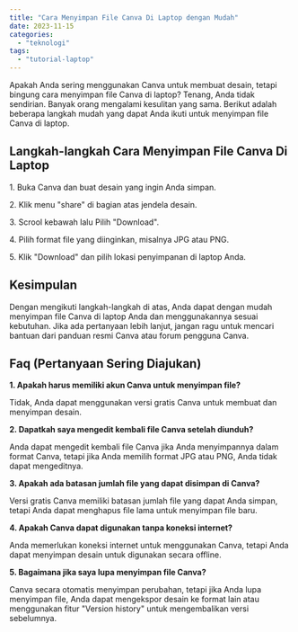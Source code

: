 ```yaml
---
title: "Cara Menyimpan File Canva Di Laptop dengan Mudah"
date: 2023-11-15
categories: 
  - "teknologi"
tags: 
  - "tutorial-laptop"
---
```


Apakah Anda sering menggunakan Canva untuk membuat desain, tetapi bingung cara menyimpan file Canva di laptop? Tenang, Anda tidak sendirian. Banyak orang mengalami kesulitan yang sama. Berikut adalah beberapa langkah mudah yang dapat Anda ikuti untuk menyimpan file Canva di laptop.

## Langkah-langkah Cara Menyimpan File Canva Di Laptop

1\. Buka Canva dan buat desain yang ingin Anda simpan.

2\. Klik menu "share" di bagian atas jendela desain.

3\. Scrool kebawah lalu Pilih "Download".

4\. Pilih format file yang diinginkan, misalnya JPG atau PNG.

5\. Klik "Download" dan pilih lokasi penyimpanan di laptop Anda.

## Kesimpulan

Dengan mengikuti langkah-langkah di atas, Anda dapat dengan mudah menyimpan file Canva di laptop Anda dan menggunakannya sesuai kebutuhan. Jika ada pertanyaan lebih lanjut, jangan ragu untuk mencari bantuan dari panduan resmi Canva atau forum pengguna Canva.

## Faq (Pertanyaan Sering Diajukan)

**1\. Apakah harus memiliki akun Canva untuk menyimpan file?**

Tidak, Anda dapat menggunakan versi gratis Canva untuk membuat dan menyimpan desain.

**2\. Dapatkah saya mengedit kembali file Canva setelah diunduh?**

Anda dapat mengedit kembali file Canva jika Anda menyimpannya dalam format Canva, tetapi jika Anda memilih format JPG atau PNG, Anda tidak dapat mengeditnya.

**3\. Apakah ada batasan jumlah file yang dapat disimpan di Canva?**

Versi gratis Canva memiliki batasan jumlah file yang dapat Anda simpan, tetapi Anda dapat menghapus file lama untuk menyimpan file baru.

**4\. Apakah Canva dapat digunakan tanpa koneksi internet?**

Anda memerlukan koneksi internet untuk menggunakan Canva, tetapi Anda dapat menyimpan desain untuk digunakan secara offline.

**5\. Bagaimana jika saya lupa menyimpan file Canva?**

Canva secara otomatis menyimpan perubahan, tetapi jika Anda lupa menyimpan file, Anda dapat mengekspor desain ke format lain atau menggunakan fitur "Version history" untuk mengembalikan versi sebelumnya.
